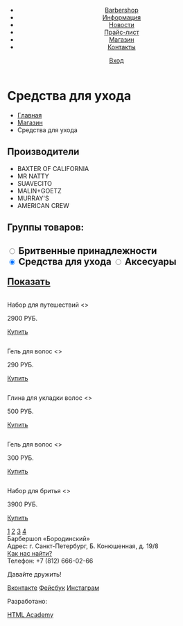 <!DOCTYPE html>
<html lang="ru">
  <head>
    <meta charset="utf-8">
    <title>Барбершоп «Бородинский»</title>
  </head>
  <body>
    <header class="main-header">
      <div class="container">
      <nav class="main-navigation">
        <ul>
        <li>
          <a href="#">Barbershop</a>
        </li>
        <li>
            <a href="#">Информация</a>
        </li>
        <li>
            <a href="#">Новости</a>
        </li>
        <li>
            <a href="#">Прайс-лист</a>
        </li>
        <li>
            <a href="#">Магазин</a>
        </li>
        <li>
            <a href="#">Контакты</a>
        </li>
        </ul>
      </nav>
      <div class="user-block">
      <a class="login" href="#">Вход</a>
      </div>
      </div>
    </header>
    <main class="container">
    <div class="breadcrumbs">
     <h1>Средства для ухода</h1>
      <ul>
      <li>
       <a href="#">Главная</a>
      </li>
      <li>
       <a href="#">Магазин</a>
      </li>
      <li>
       Средства для ухода
      </li>
      </ul>
    </div>
    <div class="container">
     <h2>Производители</h2>
      <ul>
      <li>
      BAXTER OF CALIFORNIA
      </li>
      <li>
      MR NATTY
      </li>
      <li>
      SUAVECITO
      </li>
      <li>
      MALIN+GOETZ
      </li>
      <li>
      MURRAY'S
      </li>
      <li>
      AMERICAN CREW
      </li>
      <ul>
    </div>
    <div class="container">
      <h2>Группы товаров:<h2>
      <form action="https://echo.htmlacademy.ru" method="post">
      <label>
               <input type="radio" name="name" value="p">
               Бритвенные принадлежности
      </label>
           <br>
      <label>
              <input type="radio" name="name" value="b" checked>
               Средства для ухода
      </label>
      <label>
              <input type="radio" name="name" value="b">
               Аксесуары
      </label>
      </form>
      <a class="btn" href="#">Показать</a>
    </div>
    <article class="container">
      <img src="img/photo-1.jpg" width="" height="" alt="">
      <p>Набор для путешествий <<BAXTER OF CALIFORNIA>><p>
      <p>2900 РУБ.<p>
      <a class="btn" href="#">Купить</a>
    </article>
    <article class="container">
      <img src="img/photo-3.jpg" width="" height="" alt="">
      <p>Гель для волос <<SUAVECITO>><p>
      <p>290 РУБ.<p>
      <a class="btn" href="#">Купить</a>
    </article>
    <article class="container">
      <img src="img/photo-4.jpg" width="" height="" alt="">
      <p>Глина для укладки волос <<AMERICAN CREW>><p>
      <p>500 РУБ.<p>
      <a class="btn" href="#">Купить</a>
    </article>
    <article class="container">
      <img src="img/photo-5.jpg" width="" height="" alt="">
      <p>Гель для волос <<AMERICAN CREW>><p>
      <p>300 РУБ.<p>
      <a class="btn" href="#">Купить</a>
    </article>
    <article class="container">
      <img src="img/photo-6.jpg" width="" height="" alt="">
      <p>Набор для бритья <<BAXTER OF CALIFORNIA>><p>
      <p>3900 РУБ.<p>
      <a class="btn" href="#">Купить</a>
    </article>
    <div>
    <a class="btn" href="#">1</a>
    <a class="btn" href="#">2</a>
    <a class="btn" href="#">3</a>
    <a class="btn" href="#">4</a>
    </div>
    </main>
    <footer class="main-footer">
          <div class="container">
            <section class="footer-contacts">
              Барбершоп «Бородинский»<br>
              Адрес: г. Санкт-Петербург, Б. Конюшенная, д. 19/8<br>
              <a href="#">Как нас найти?</a><br>
              Телефон: +7 (812) 666-02-66
            </section>
            <section class="footer-social">
              <p>Давайте дружить!</p>
              <a class="social-btn social-btn-vk" href="#">Вконтакте</a>
              <a class="social-btn social-btn-fb" href="#">Фейсбук</a>
              <a class="social-btn social-btn-inst" href="#">Инстаграм</a>
            </section>
            <section class="footer-copyright">
              <p>Разработано:</p>
              <a class="btn" href="https://htmlacademy.ru">HTML Academy</a>
            </section>
          </div>
        </footer>
      </body>
</html>
